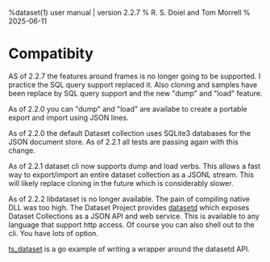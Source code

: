 %dataset(1) user manual | version 2.2.7
% R. S. Doiel and Tom Morrell
% 2025-06-11

# Compatibity

AS of 2.2.7 the features around frames is no longer going to be supported. I practice the SQL query support replaced it. Also cloning and samples have been replace by SQL query support and the new "dump" and "load" feature.

As of 2.2.0 you can "dump" and "load" are availabe to create a portable
export and import using JSON lines.

As of 2.2.0 the default Dataset collection uses SQLite3 databases for 
the JSON document store. As of 2.2.1 all tests are passing again with
this change.

As of 2.2.1 dataset cli now supports dump and load verbs. This allows
a fast way to export/import an entire dataset collection as a JSONL stream.
This will likely replace cloning in the future which is considerably slower.

As of 2.2.2 libdataset is no longer available. The pain of compiling
native DLL was too high. The Dataset Project provides [datasetd](datasetd.1.md)
which exposes Dataset Collections as a JSON API and web service. This
is available to any language that support http access. Of course you
can also shell out to the cli. You have lots of option.

[ts_dataset](https://github.com/caltechlibrary/ts_dataset) is a go
example of writing a wrapper around the datasetd API.


